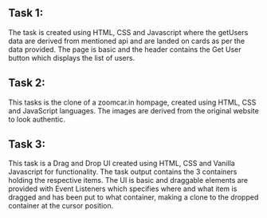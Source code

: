 ## Task 1: 

The task is created using HTML, CSS and Javascript where the getUsers data are derived from mentioned api and are landed on cards as per the data provided. The page is basic and the header contains the Get User button which displays the list of users.


## Task 2:

This tasks is the clone of a zoomcar.in hompage, created using HTML, CSS and JavaScript languages. The images are derived from the original website to look authentic. 


## Task 3:

This task is a Drag and Drop UI created using HTML, CSS and Vanilla Javascript for functionality. The task output contains the 3 containers holding the respective items. The UI is basic and draggable elements are provided with Event Listeners which specifies where and what item is dragged and has been put to what container, making a clone to the dropped container at the cursor position.

